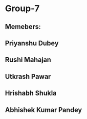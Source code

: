 # Group-7

## Memebers:
## Priyanshu Dubey
## Rushi Mahajan
## Utkrash Pawar
## Hrishabh Shukla
## Abhishek Kumar Pandey
